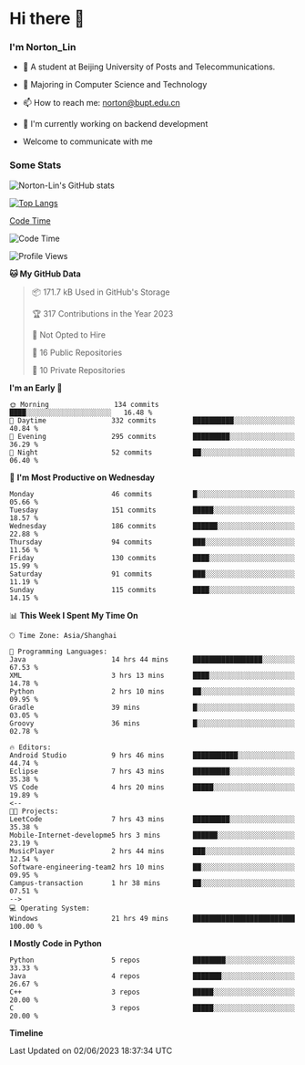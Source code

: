 
# Hi there 👋

### I'm Norton_Lin
- 🏫 A student at Beijing University of Posts and Telecommunications.
- 🌱 Majoring in Computer Science and Technology
- 📫 How to reach me: norton@bupt.edu.cn
- 🌱 I'm currently working on backend development

- Welcome to communicate with me

### Some Stats
![Norton-Lin's GitHub stats](https://github-readme-stats.vercel.app/api?username=Norton-Lin&count_private=true&show_icons=true&theme=radical)

[![Top Langs](https://github-readme-stats.vercel.app/api/top-langs/?username=Norton-Lin&langs_count=8&layout=compact)](https://github.com/Norton-Lin/github-readme-stats)

[Code Time](https://github-readme-stats.vercel.app/api/wakatime?username=Norton-Lin)
<!--START_SECTION:waka-->
![Code Time](http://img.shields.io/badge/Code%20Time-269%20hrs%2029%20mins-blue)

![Profile Views](http://img.shields.io/badge/Profile%20Views-34-blue)

**🐱 My GitHub Data** 

> 📦 171.7 kB Used in GitHub's Storage 
 > 
> 🏆 317 Contributions in the Year 2023
 > 
> 🚫 Not Opted to Hire
 > 
> 📜 16 Public Repositories 
 > 
> 🔑 10 Private Repositories 
 > 
**I'm an Early 🐤** 

```text
🌞 Morning                134 commits         ████░░░░░░░░░░░░░░░░░░░░░   16.48 % 
🌆 Daytime                332 commits         ██████████░░░░░░░░░░░░░░░   40.84 % 
🌃 Evening                295 commits         █████████░░░░░░░░░░░░░░░░   36.29 % 
🌙 Night                  52 commits          ██░░░░░░░░░░░░░░░░░░░░░░░   06.40 % 
```
📅 **I'm Most Productive on Wednesday** 

```text
Monday                   46 commits          █░░░░░░░░░░░░░░░░░░░░░░░░   05.66 % 
Tuesday                  151 commits         █████░░░░░░░░░░░░░░░░░░░░   18.57 % 
Wednesday                186 commits         ██████░░░░░░░░░░░░░░░░░░░   22.88 % 
Thursday                 94 commits          ███░░░░░░░░░░░░░░░░░░░░░░   11.56 % 
Friday                   130 commits         ████░░░░░░░░░░░░░░░░░░░░░   15.99 % 
Saturday                 91 commits          ███░░░░░░░░░░░░░░░░░░░░░░   11.19 % 
Sunday                   115 commits         ████░░░░░░░░░░░░░░░░░░░░░   14.15 % 
```


📊 **This Week I Spent My Time On** 

```text
🕑︎ Time Zone: Asia/Shanghai

💬 Programming Languages: 
Java                     14 hrs 44 mins      █████████████████░░░░░░░░   67.53 % 
XML                      3 hrs 13 mins       ████░░░░░░░░░░░░░░░░░░░░░   14.78 % 
Python                   2 hrs 10 mins       ██░░░░░░░░░░░░░░░░░░░░░░░   09.95 % 
Gradle                   39 mins             █░░░░░░░░░░░░░░░░░░░░░░░░   03.05 % 
Groovy                   36 mins             █░░░░░░░░░░░░░░░░░░░░░░░░   02.78 % 

🔥 Editors: 
Android Studio           9 hrs 46 mins       ███████████░░░░░░░░░░░░░░   44.74 % 
Eclipse                  7 hrs 43 mins       █████████░░░░░░░░░░░░░░░░   35.38 % 
VS Code                  4 hrs 20 mins       █████░░░░░░░░░░░░░░░░░░░░   19.89 % 
<--
🐱‍💻 Projects: 
LeetCode                 7 hrs 43 mins       █████████░░░░░░░░░░░░░░░░   35.38 % 
Mobile-Internet-developme5 hrs 3 mins        ██████░░░░░░░░░░░░░░░░░░░   23.19 % 
MusicPlayer              2 hrs 44 mins       ███░░░░░░░░░░░░░░░░░░░░░░   12.54 % 
Software-engineering-team2 hrs 10 mins       ██░░░░░░░░░░░░░░░░░░░░░░░   09.95 % 
Campus-transaction       1 hr 38 mins        ██░░░░░░░░░░░░░░░░░░░░░░░   07.51 % 
-->
💻 Operating System: 
Windows                  21 hrs 49 mins      █████████████████████████   100.00 % 
```

**I Mostly Code in Python** 

```text
Python                   5 repos             ████████░░░░░░░░░░░░░░░░░   33.33 % 
Java                     4 repos             ███████░░░░░░░░░░░░░░░░░░   26.67 % 
C++                      3 repos             █████░░░░░░░░░░░░░░░░░░░░   20.00 % 
C                        3 repos             █████░░░░░░░░░░░░░░░░░░░░   20.00 % 
```



**Timeline**

<!--![Lines of Code chart](https://raw.githubusercontent.com/Norton-Lin/Norton-Lin/main/assets/bar_graph.png)-->


 Last Updated on 02/06/2023 18:37:34 UTC
<!--END_SECTION:waka-->
